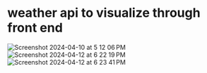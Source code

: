# weather api to visualize through front end
![Screenshot 2024-04-10 at 5 12 06 PM](https://github.com/Abhisingh980/weather_api_cityname/assets/117198027/8adf5119-5c48-49b3-87c2-4ff1cfa8d40f)
![Screenshot 2024-04-12 at 6 22 19 PM](https://github.com/Abhisingh980/weather_api_cityname/assets/117198027/3e4e972b-7a58-41b1-9645-bdc4d2703602)
![Screenshot 2024-04-12 at 6 23 41 PM](https://github.com/Abhisingh980/weather_api_cityname/assets/117198027/a0f462c2-032b-4520-af1d-7f9ccbcfb10b)
